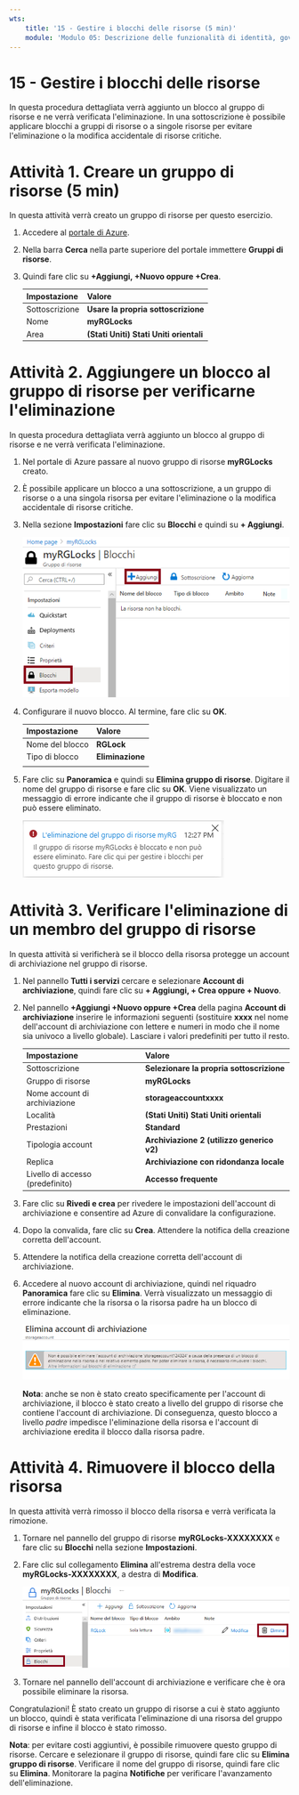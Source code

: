 ```yaml
---
wts:
    title: '15 - Gestire i blocchi delle risorse (5 min)'
    module: 'Modulo 05: Descrizione delle funzionalità di identità, governance, privacy e conformità'
---
```

# 15 - Gestire i blocchi delle risorse

In questa procedura dettagliata verrà aggiunto un blocco al gruppo di risorse e ne verrà verificata l'eliminazione. In una sottoscrizione è possibile applicare blocchi a gruppi di risorse o a singole risorse per evitare l'eliminazione o la modifica accidentale di risorse critiche.  

# Attività 1. Creare un gruppo di risorse (5 min)

In questa attività verrà creato un gruppo di risorse per questo esercizio. 

1. Accedere al [portale di Azure](https://portal.azure.com).

2. Nella barra **Cerca** nella parte superiore del portale immettere **Gruppi di risorse**. 

3. Quindi fare clic su **+Aggiungi, +Nuovo oppure +Crea**. 

    | Impostazione | Valore |
    | -- | -- |
    | Sottoscrizione | **Usare la propria sottoscrizione** |
    | Nome | **myRGLocks** |
    | Area | **(Stati Uniti) Stati Uniti orientali** |
    

# Attività 2.  Aggiungere un blocco al gruppo di risorse per verificarne l'eliminazione

In questa procedura dettagliata verrà aggiunto un blocco al gruppo di risorse e ne verrà verificata l'eliminazione. 

1. Nel portale di Azure passare al nuovo gruppo di risorse **myRGLocks** creato.

2. È possibile applicare un blocco a una sottoscrizione, a un gruppo di risorse o a una singola risorsa per evitare l'eliminazione o la modifica accidentale di risorse critiche. 

3. Nella sezione **Impostazioni** fare clic su **Blocchi** e quindi su **+ Aggiungi**. 

    ![Screenshot del gruppo di risorse myRGLocks con il riquadro Blocchi visualizzato.](../images/1601.png)

4. Configurare il nuovo blocco. Al termine, fare clic su **OK**. 

    | Impostazione | Valore |
    | -- | -- |
    | Nome del blocco | **RGLock** |
    | Tipo di blocco | **Eliminazione** |
    | | |

5. Fare clic su **Panoramica** e quindi su **Elimina gruppo di risorse**. Digitare il nome del gruppo di risorse e fare clic su **OK**. Viene visualizzato un messaggio di errore indicante che il gruppo di risorse è bloccato e non può essere eliminato.

    ![Screenshot dell'eliminazione non riuscita a causa del blocco.](../images/1602.png)

# Attività 3. Verificare l'eliminazione di un membro del gruppo di risorse

In questa attività si verificherà se il blocco della risorsa protegge un account di archiviazione nel gruppo di risorse. 

1. Nel pannello **Tutti i servizi** cercare e selezionare **Account di archiviazione**, quindi fare clic su **+ Aggiungi, + Crea oppure + Nuovo**. 

2. Nel pannello **+Aggiungi +Nuovo oppure +Crea** della pagina **Account di archiviazione** inserire le informazioni seguenti (sostituire **xxxx** nel nome dell'account di archiviazione con lettere e numeri in modo che il nome sia univoco a livello globale). Lasciare i valori predefiniti per tutto il resto.

    | Impostazione | Valore | 
    | --- | --- |
    | Sottoscrizione | **Selezionare la propria sottoscrizione** |
    | Gruppo di risorse | **myRGLocks** |
    | Nome account di archiviazione | **storageaccountxxxx** |
    | Località | **(Stati Uniti) Stati Uniti orientali**  |
    | Prestazioni | **Standard** |
    | Tipologia account | **Archiviazione 2 (utilizzo generico v2)** |
    | Replica | **Archiviazione con ridondanza locale** |
    | Livello di accesso (predefinito) | **Accesso frequente** |
   

3. Fare clic su **Rivedi e crea** per rivedere le impostazioni dell'account di archiviazione e consentire ad Azure di convalidare la configurazione. 

4. Dopo la convalida, fare clic su **Crea**. Attendere la notifica della creazione corretta dell'account. 

5.  Attendere la notifica della creazione corretta dell'account di archiviazione. 

6. Accedere al nuovo account di archiviazione, quindi nel riquadro **Panoramica** fare clic su **Elimina**. Verrà visualizzato un messaggio di errore indicante che la risorsa o la risorsa padre ha un blocco di eliminazione. 

    ![Screenshot dell'errore di eliminazione dell'account di archiviazione.](../images/1603.png)

    **Nota**: anche se non è stato creato specificamente per l'account di archiviazione, il blocco è stato creato a livello del gruppo di risorse che contiene l'account di archiviazione. Di conseguenza, questo blocco a livello *padre* impedisce l'eliminazione della risorsa e l'account di archiviazione eredita il blocco dalla risorsa padre.

# Attività 4. Rimuovere il blocco della risorsa

In questa attività verrà rimosso il blocco della risorsa e verrà verificata la rimozione. 

1. Tornare nel pannello del gruppo di risorse **myRGLocks-XXXXXXXX** e fare clic su **Blocchi** nella sezione **Impostazioni**.
    
2. Fare clic sul collegamento **Elimina** all'estrema destra della voce **myRGLocks-XXXXXXXX**, a destra di **Modifica**.

    ![Screenshot del blocco con il collegamento Elimina evidenziato.](../images/1604.png)

3. Tornare nel pannello dell'account di archiviazione e verificare che è ora possibile eliminare la risorsa.

Congratulazioni! È stato creato un gruppo di risorse a cui è stato aggiunto un blocco, quindi è stata verificata l'eliminazione di una risorsa del gruppo di risorse e infine il blocco è stato rimosso. 

**Nota**: per evitare costi aggiuntivi, è possibile rimuovere questo gruppo di risorse. Cercare e selezionare il gruppo di risorse, quindi fare clic su **Elimina gruppo di risorse**. Verificare il nome del gruppo di risorse, quindi fare clic su **Elimina**. Monitorare la pagina **Notifiche** per verificare l'avanzamento dell'eliminazione.

